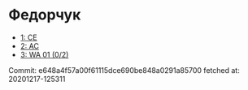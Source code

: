 # Федорчук
- [1: CE](1.md)
- [2: AC](2.md)
- [3: WA 01 (0/2)](3.md)

Commit: e648a4f57a00f61115dce690be848a0291a85700
 fetched at: 20201217-125311
